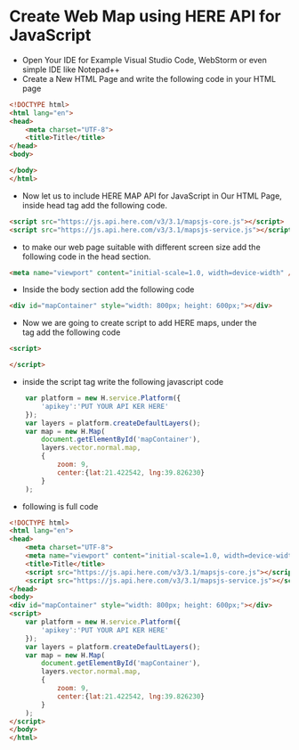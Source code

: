 # Create Web Map using HERE API for JavaScript
* Open Your IDE for Example Visual Studio Code, WebStorm or even simple IDE like Notepad++
* Create a New HTML Page and write the following code in your HTML page
```html
<!DOCTYPE html>
<html lang="en">
<head>
    <meta charset="UTF-8">
    <title>Title</title>
</head>
<body>

</body>
</html>
```
* Now let us to include HERE MAP API for JavaScript in Our HTML Page, inside head tag add the following code.
```html
<script src="https://js.api.here.com/v3/3.1/mapsjs-core.js"></script>
<script src="https://js.api.here.com/v3/3.1/mapsjs-service.js"></script>

```
* to make our web page suitable with different screen size add the following code in the head section.
```html
<meta name="viewport" content="initial-scale=1.0, width=device-width" />
```
* Inside the body section add the following code
```html
<div id="mapContainer" style="width: 800px; height: 600px;"></div>
```
* Now we are going to create script to add HERE maps, under the <div> tag add the following code
```html
<script>

</script>

```
* inside the script tag write the following javascript code
```javascript
	var platform = new H.service.Platform({
        'apikey':'PUT YOUR API KER HERE'
    });
    var layers = platform.createDefaultLayers();
    var map = new H.Map(
        document.getElementById('mapContainer'),
        layers.vector.normal.map,
        {
            zoom: 9,
            center:{lat:21.422542, lng:39.826230}
        }
    );
```
* following is full code
```html
<!DOCTYPE html>
<html lang="en">
<head>
    <meta charset="UTF-8">
    <meta name="viewport" content="initial-scale=1.0, width=device-width" />
    <title>Title</title>
    <script src="https://js.api.here.com/v3/3.1/mapsjs-core.js"></script>
    <script src="https://js.api.here.com/v3/3.1/mapsjs-service.js"></script>
</head>
<body>
<div id="mapContainer" style="width: 800px; height: 600px;"></div>
<script>
    var platform = new H.service.Platform({
        'apikey':'PUT YOUR API KER HERE'
    });
    var layers = platform.createDefaultLayers();
    var map = new H.Map(
        document.getElementById('mapContainer'),
        layers.vector.normal.map,
        {
            zoom: 9,
            center:{lat:21.422542, lng:39.826230}
        }
    );
</script>
</body>
</html>
```
